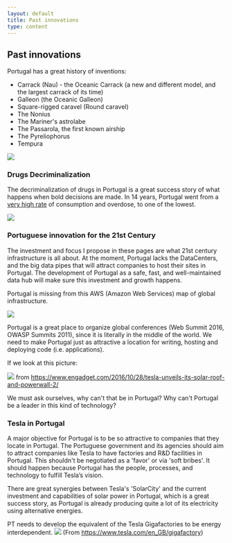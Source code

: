 ```yaml
---
layout: default
title: Past innovations
type: content
---
```


## Past innovations

Portugal has a great history of inventions:

* Carrack (Nau) - the Oceanic Carrack (a new and different model, and the largest carrack of its time)
* Galleon (the Oceanic Galleon)
* Square-rigged caravel (Round caravel)
* The Nonius
* The Mariner's astrolabe
* The Passarola, the first known airship
* The Pyreliophorus
* Tempura

![](https://cloud.githubusercontent.com/assets/656739/20156664/343f11d2-a6c9-11e6-9853-70d063a8a30e.png)

### Drugs Decriminalization

The decriminalization of drugs in Portugal is a great success story of what happens when bold decisions are made. In 14 years, Portugal went from a [very high rate](https://mic.com/articles/120403/14-years-after-decriminalizing-drugs-one-chart-shows-why-portugal-s-experiment-has-worked) of consumption and overdose, to one of the lowest.


![](https://images.mic.com/uj2d146c11flpk52tirjnq4i4bgnlvpz1uftyubyty1f183kqrca2gonlngkuvtg.jpg)

### Portuguese innovation for the 21st Century

The investment and focus I propose in these pages are what 21st century infrastructure is all about.
At the moment, Portugal lacks the DataCenters, and the big data pipes that will attract companies to host their sites in Portugal. The development of Portugal as a safe, fast, and well-maintained data hub will make sure this investment and growth happens.

Portugal is missing from this AWS (Amazon Web Services) map of global infrastructure.

![](https://cloud.githubusercontent.com/assets/656739/20156920/4fa50ba6-a6ca-11e6-9cf3-fc470f74c266.png)

Portugal is a great place to organize global conferences (Web Summit 2016, OWASP Summits 2011), since it is literally in the middle of the world. We need to make Portugal just as attractive a location for writing, hosting and deploying code (i.e. applications).

If we look at this picture:

![](https://s.aolcdn.com/hss/storage/midas/90d13cd5b525cd08d49e9f63eea257c1/204527369/1028_tesla-3-ed.jpg)
from https://www.engadget.com/2016/10/28/tesla-unveils-its-solar-roof-and-powerwall-2/

We must ask ourselves, why can't that be in Portugal? Why can't Portugal be a leader in this kind of technology?

### Tesla in Portugal

A major objective for Portugal is to be so attractive to companies that they locate in Portugal. The Portuguese government and its agencies should aim to attract companies like Tesla to have factories and R&D facilities in Portugal. This shouldn't be negotiated as a 'favor' or via 'soft bribes'. It should happen because Portugal has the people, processes, and technology to fulfill Tesla’s vision.

There are great synergies between Tesla's 'SolarCity' and the current investment and capabilities of solar power in Portugal, which is a great success story, as Portugal is already producing quite a lot of its electricity using alternative energies.

PT needs to develop the equivalent of the Tesla Gigafactories to be energy interdependent.
![](https://www.tesla.com/tesla_theme/assets/img/gigafactory/hero.jpg)
(From https://www.tesla.com/en_GB/gigafactory)
